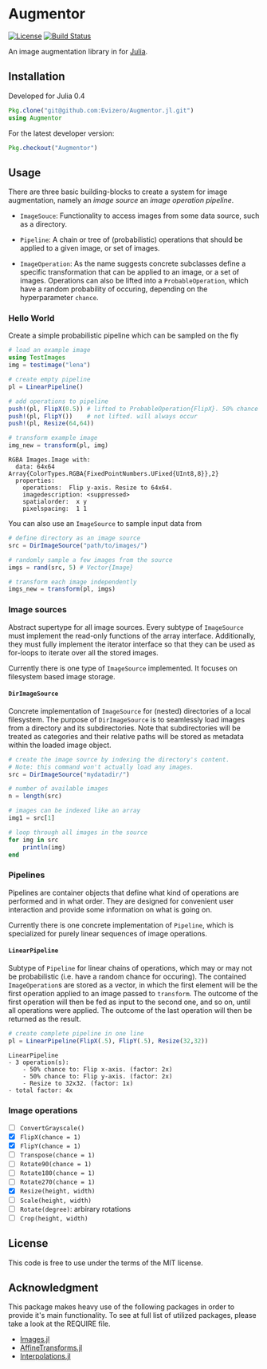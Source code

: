 # Augmentor

[![License](http://img.shields.io/badge/license-MIT-brightgreen.svg?style=flat)](LICENSE.md)
[![Build Status](https://travis-ci.org/Evizero/Augmentor.jl.svg?branch=master)](https://travis-ci.org/Evizero/Augmentor.jl)

An image augmentation library in for [Julia](julialang.org).

## Installation

Developed for Julia 0.4

```julia
Pkg.clone("git@github.com:Evizero/Augmentor.jl.git")
using Augmentor
```

For the latest developer version:

```julia
Pkg.checkout("Augmentor")
```

## Usage

There are three basic building-blocks to create a system for image
augmentation, namely an *image source* an *image operation pipeline*.

- `ImageSouce`: Functionality to access images from some data source,
such as a directory.

- `Pipeline`: A chain or tree of (probabilistic) operations that
should be applied to a given image, or set of images.

- `ImageOperation`: As the name suggests concrete subclasses define
a specific transformation that can be applied to an image, or a set
of images. Operations can also be lifted into a `ProbableOperation`,
which have a random probability of occuring, depending on the
hyperparameter `chance`.

### Hello World

Create a simple probabilistic pipeline which can be sampled on the fly

```julia
# load an example image
using TestImages
img = testimage("lena")

# create empty pipeline
pl = LinearPipeline()

# add operations to pipeline
push!(pl, FlipX(0.5)) # lifted to ProbableOperation{FlipX}. 50% chance of occuring
push!(pl, FlipY())    # not lifted. will always occur
push!(pl, Resize(64,64))

# transform example image
img_new = transform(pl, img)
```

```
RGBA Images.Image with:
  data: 64x64 Array{ColorTypes.RGBA{FixedPointNumbers.UFixed{UInt8,8}},2}
  properties:
    operations:  Flip y-axis. Resize to 64x64.
    imagedescription: <suppressed>
    spatialorder:  x y
    pixelspacing:  1 1
```

You can also use an `ImageSource` to sample input data from

```julia
# define directory as an image source
src = DirImageSource("path/to/images/")

# randomly sample a few images from the source
imgs = rand(src, 5) # Vector{Image}

# transform each image independently
imgs_new = transform(pl, imgs)
```

### Image sources

Abstract supertype for all image sources. Every subtype of
`ImageSource` must implement the read-only functions of the array
interface. Additionally, they must fully implement the iterator
interface so that they can be used as for-loops to iterate over
all the stored images.

Currently there is one type of `ImageSource` implemented.
It focuses on filesystem based image storage.

#### `DirImageSource`

Concrete implementation of `ImageSource` for (nested) directories
of a local filesystem. The purpose of `DirImageSource` is to
seamlessly load images from a directory and its subdirectories.
Note that subdirectories will be treated as categories and their
relative paths will be stored as metadata within the loaded image
object.

```julia
# create the image source by indexing the directory's content.
# Note: this command won't actually load any images.
src = DirImageSource("mydatadir/")

# number of available images
n = length(src)

# images can be indexed like an array
img1 = src[1]

# loop through all images in the source
for img in src
    println(img)
end
```

### Pipelines

Pipelines are container objects that define what kind of operations
are performed and in what order. They are designed for convenient
user interaction and provide some information on what is going on.

Currently there is one concrete implementation of `Pipeline`, which
is specialized for purely linear sequences of image operations.

#### `LinearPipeline`

Subtype of `Pipeline` for linear chains of operations, which may
or may not be probabilistic (i.e. have a random chance for occuring).
The contained `ImageOperation`s are stored as a vector, in which
the first element will be the first operation applied to an image
passed to `transform`.
The outcome of the first operation will then be fed as input to
the second one, and so on, until all operations were applied. The
outcome of the last operation will then be returned as the result.

```julia
# create complete pipeline in one line
pl = LinearPipeline(FlipX(.5), FlipY(.5), Resize(32,32))
```

```
LinearPipeline
- 3 operation(s):
    - 50% chance to: Flip x-axis. (factor: 2x)
    - 50% chance to: Flip y-axis. (factor: 2x)
    - Resize to 32x32. (factor: 1x)
- total factor: 4x
```

### Image operations

- [ ] `ConvertGrayscale()`
- [x] `FlipX(chance = 1)`
- [x] `FlipY(chance = 1)`
- [ ] `Transpose(chance = 1)`
- [ ] `Rotate90(chance = 1)`
- [ ] `Rotate180(chance = 1)`
- [ ] `Rotate270(chance = 1)`
- [x] `Resize(height, width)`
- [ ] `Scale(height, width)`
- [ ] `Rotate(degree)`: arbirary rotations
- [ ] `Crop(height, width)`

## License

This code is free to use under the terms of the MIT license.

## Acknowledgment

This package makes heavy use of the following packages in order
to provide it's main functionality.
To see at full list of utilized packages, please take a look at
the REQUIRE file.

- [Images.jl](https://github.com/timholy/Images.jl)
- [AffineTransforms.jl](https://github.com/timholy/AffineTransforms.jl)
- [Interpolations.jl](https://github.com/tlycken/Interpolations.jl)

